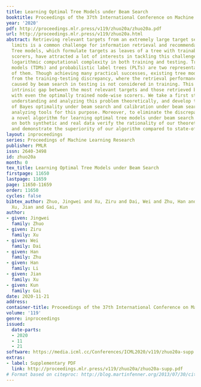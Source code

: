 ```yaml
---
title: Learning Optimal Tree Models under Beam Search
booktitle: Proceedings of the 37th International Conference on Machine Learning
year: '2020'
pdf: http://proceedings.mlr.press/v119/zhuo20a/zhuo20a.pdf
url: http://proceedings.mlr.press/v119/zhuo20a.html
abstract: Retrieving relevant targets from an extremely large target set under computational
  limits is a common challenge for information retrieval and recommendation systems.
  Tree models, which formulate targets as leaves of a tree with trainable node-wise
  scorers, have attracted a lot of interests in tackling this challenge due to their
  logarithmic computational complexity in both training and testing. Tree-based deep
  models (TDMs) and probabilistic label trees (PLTs) are two representative kinds
  of them. Though achieving many practical successes, existing tree models suffer
  from the training-testing discrepancy, where the retrieval performance deterioration
  caused by beam search in testing is not considered in training. This leads to an
  intrinsic gap between the most relevant targets and those retrieved by beam search
  with even the optimally trained node-wise scorers. We take a first step towards
  understanding and analyzing this problem theoretically, and develop the concept
  of Bayes optimality under beam search and calibration under beam search as general
  analyzing tools for this purpose. Moreover, to eliminate the discrepancy, we propose
  a novel algorithm for learning optimal tree models under beam search. Experiments
  on both synthetic and real data verify the rationality of our theoretical analysis
  and demonstrate the superiority of our algorithm compared to state-of-the-art methods.
layout: inproceedings
series: Proceedings of Machine Learning Research
publisher: PMLR
issn: 2640-3498
id: zhuo20a
month: 0
tex_title: Learning Optimal Tree Models under Beam Search
firstpage: 11650
lastpage: 11659
page: 11650-11659
order: 11650
cycles: false
bibtex_author: Zhuo, Jingwei and Xu, Ziru and Dai, Wei and Zhu, Han and Li, Han and
  Xu, Jian and Gai, Kun
author:
- given: Jingwei
  family: Zhuo
- given: Ziru
  family: Xu
- given: Wei
  family: Dai
- given: Han
  family: Zhu
- given: Han
  family: Li
- given: Jian
  family: Xu
- given: Kun
  family: Gai
date: 2020-11-21
address: 
container-title: Proceedings of the 37th International Conference on Machine Learning
volume: '119'
genre: inproceedings
issued:
  date-parts:
  - 2020
  - 11
  - 21
software: https://media.icml.cc/Conferences/ICML2020/v119/zhuo20a-supp.zip
extras:
- label: Supplementary PDF
  link: http://proceedings.mlr.press/v119/zhuo20a/zhuo20a-supp.pdf
# Format based on citeproc: http://blog.martinfenner.org/2013/07/30/citeproc-yaml-for-bibliographies/
---
```

